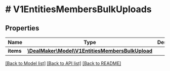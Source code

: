 # # V1EntitiesMembersBulkUploads

## Properties

Name | Type | Description | Notes
------------ | ------------- | ------------- | -------------
**items** | [**\DealMaker\Model\V1EntitiesMembersBulkUpload**](V1EntitiesMembersBulkUpload.md) |  | [optional]

[[Back to Model list]](../../README.md#models) [[Back to API list]](../../README.md#endpoints) [[Back to README]](../../README.md)
